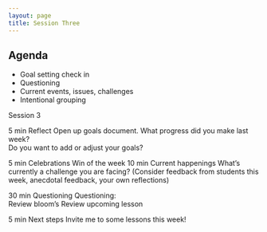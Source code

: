 ```yaml
---
layout: page
title: Session Three
---
```


## Agenda

* Goal setting check in
* Questioning
* Current events, issues, challenges
* Intentional grouping



Session 3

5 min
Reflect
Open up goals document. 
What progress did you make last week?  
Do you want to add or adjust your goals?

5 min
Celebrations
Win of the week
10 min
Current happenings
What’s currently a challenge you are facing?  (Consider feedback from students this week, anecdotal feedback, your own reflections)




30 min
Questioning
Questioning:  
Review bloom’s
Review upcoming lesson

5 min
Next steps
Invite me to some lessons this week!


